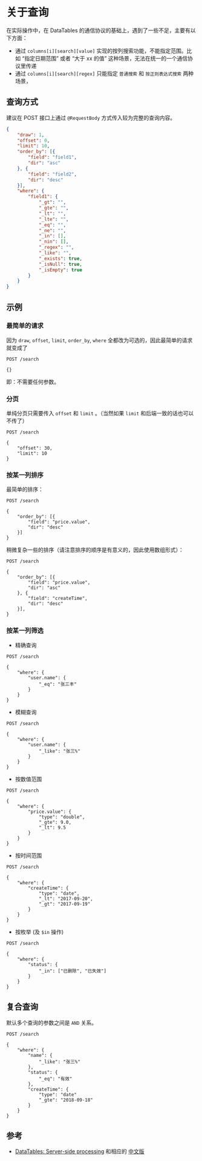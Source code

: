 # 关于查询 #

在实际操作中，在 DataTables 的通信协议的基础上，遇到了一些不足，主要有以下方面：

* 通过 `columns[i][search][value]` 实现的按列搜索功能，不能指定范围。比如 “指定日期范围” 或者 “大于 xx 的值” 这种场景，无法在统一的一个通信协议里传递
* 通过 `columns[i][search][regex]` 只能指定 `普通搜索` 和 `按正则表达式搜索` 两种场景，

## 查询方式 ##

建议在 POST 接口上通过 `@RequestBody` 方式传入较为完整的查询内容。

```json
{
    "draw": 1,
    "offset": 0,
    "limit": 10,
    "order_by": [{
        "field": "field1",
        "dir": "asc"
    }, {
        "field": "field2",
        "dir": "desc"
    }],
    "where": {
        "field1": {
            "_gt": "",
            "_gte": "",
            "_lt": "",
            "_lte": "",
            "_eq": "",
            "_ne": "",
            "_in": [],
            "_nin": [],
            "_regex": "",
            "_like": "",
            "_exists": true,
            "_isNull": true,
            "_isEmpty": true
        }
    }
}
```

## 示例 ##

### 最简单的请求 ###

因为 `draw`, `offset`, `limit`, `order_by`, `where` 全都改为可选的，因此最简单的请求就变成了

```http
POST /search

{}
```

即：不需要任何参数。

### 分页 ###

单纯分页只需要传入 `offset` 和 `limit` 。（当然如果 `limit` 和后端一致的话也可以不传了）

```http
POST /search

{
    "offset": 30,
    "limit": 10
}
```

### 按某一列排序 ###

最简单的排序：

```http
POST /search

{
    "order_by": [{
        "field": "price.value",
        "dir": "desc"
    }]
}
```

稍微复杂一些的排序（请注意排序的顺序是有意义的，因此使用数组形式）：

```http
POST /search

{
    "order_by": [{
        "field": "price.value",
        "dir": "asc"
    }, {
        "field": "createTime",
        "dir": "desc"
    }],
}
```

### 按某一列筛选 ###

* 精确查询

```http
POST /search

{
    "where": {
        "user.name": {
            "_eq": "张三丰"
        }
    }
}
```

* 模糊查询

```http
POST /search

{
    "where": {
        "user.name": {
            "_like": "张三%"
        }
    }
}
```

* 按数值范围

```http
POST /search

{
    "where": {
        "price.value": {
            "type": "double",
            "_gte": 9.0,
            "_lt": 9.5
        }
    }
}
```

* 按时间范围

```http
POST /search

{
    "where": {
        "createTime": {
            "type": "date",
            "_lt": "2017-09-20",
            "_gt": "2017-09-19"
        }
    }
}

```

* 按枚举 (及 `$in` 操作)

```http
POST /search

{
    "where": {
        "status": {
            "_in": ["已删除", "已失效"]
        }
    }
}
```

## 复合查询 ##

默认多个查询的参数之间是 `AND` 关系。

```http
POST /search

{
    "where": {
        "name": {
            "_like": "张三%"
        },
        "status": {
            "_eq": "有效"
        },
        "createTime": {
            "type": "date"
            "_gte": "2018-09-18"
        }
    }
}

```

## 参考 ##

* [DataTables: Server-side processing](https://datatables.net/manual/server-side) 和相应的 [中文版](http://datatables.club/manual/server-side.html)
